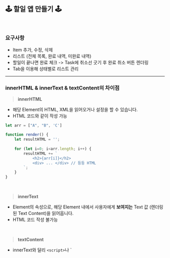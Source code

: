 ## 🕹️ 할일 앱 만들기 🕹️️

<br>

### 요구사항

- Item 추가, 수정, 삭제
- 리스트 (전체 목록, 완료 내역, 미완료 내역)
- 할일이 끝나면 완료 체크 -> Task에 취소선 긋기 후 완료 취소 버튼 렌더링
- Tab을 이용해 상태별로 리스트 관리

---

### innerHTML & innerText & textContent의 차이점

> **innerHTML**

- 해당 Element의 HTML, XML을 읽어오거나 설정을 할 수 있습니다.
- HTML 코드와 같이 작성 가능

```js
let arr = ["A", "B", 'C']

function render() {
    let resultHTML = '';
    
    for (let i=0; i<arr.length; i++) {
        resultHTML += `
            <h2>{arr[i]}</h2>
            <div> ... </div> // 등등 HTML
        `;
    }
}
```

<br>

> **innerText**

- Element의 속성으로, 해당 Element 내에서 사용자에게 **보여지는** Text 값 (렌더링된 Text Content)을 읽어옵니다.
- HTML 코드 작성 불가능

<br>

> **textContent**

- innerText와 달리 `<script>`나 `<style> 태그와 상관없이 해당 노드가 가지고 있는 Text 값을 그대로 읽어옵니다.